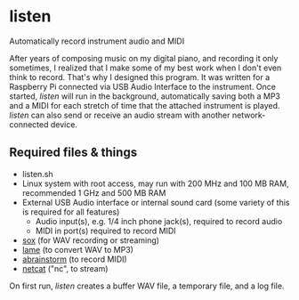 # listen
Automatically record instrument audio and MIDI

After years of composing music on my digital piano, and recording it only sometimes, I realized that I make some of my best work when I don't even think to record. That's why I designed this program. It was written for a Raspberry Pi connected via USB Audio Interface to the instrument. Once started, _listen_ will run in the background, automatically saving both a MP3 and a MIDI for each stretch of time that the attached instrument is played. _listen_ can also send or receive an audio stream with another network-connected device.

## Required files & things
- listen.sh
- Linux system with root access, may run with 200 MHz and 100 MB RAM, recommended 1 GHz and 500 MB RAM
- External USB Audio interface or internal sound card (some variety of this is required for all features)
  - Audio input(s), e.g. 1/4 inch phone jack(s), required to record audio
  - MIDI in port(s) required to record MIDI
- [sox](http://sox.sourceforge.net/) (for WAV recording or streaming)
- [lame](https://lame.sourceforge.io/) (to convert WAV to MP3)
- [abrainstorm](http://www.sreal.com/~div/midi-utilities/) (to record MIDI)
- [netcat](http://netcat.sourceforge.net/) ("nc", to stream)

On first run, _listen_ creates a buffer WAV file, a temporary file, and a log file.
